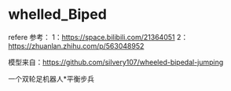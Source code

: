 # whelled_Biped
refere 参考：
1：https://space.bilibili.com/21364051
2：https://zhuanlan.zhihu.com/p/563048952

模型来自：https://github.com/silvery107/wheeled-bipedal-jumping

一个双轮足机器人*平衡步兵